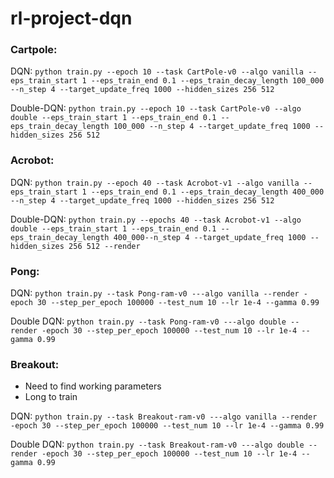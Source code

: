 # rl-project-dqn

### Cartpole:
DQN: `python train.py --epoch 10 --task CartPole-v0 --algo vanilla --eps_train_start 1 --eps_train_end 0.1 --eps_train_decay_length 100_000 --n_step 4 --target_update_freq 1000 --hidden_sizes 256 512`

Double-DQN: `python train.py --epoch 10 --task CartPole-v0 --algo double --eps_train_start 1 --eps_train_end 0.1 --eps_train_decay_length 100_000 --n_step 4 --target_update_freq 1000 --hidden_sizes 256 512`

### Acrobot: 
DQN: `python train.py --epoch 40 --task Acrobot-v1 --algo vanilla --eps_train_start 1 --eps_train_end 0.1 --eps_train_decay_length 400_000 --n_step 4 --target_update_freq 1000 --hidden_sizes 256 512`

Double-DQN: `python train.py --epochs 40 --task Acrobot-v1 --algo double --eps_train_start 1 --eps_train_end 0.1 --eps_train_decay_length 400_000--n_step 4 --target_update_freq 1000 --hidden_sizes 256 512 --render`

### Pong:
DQN: `python train.py --task Pong-ram-v0 ---algo vanilla --render -epoch 30 --step_per_epoch 100000 --test_num 10 --lr 1e-4 --gamma 0.99`

Double DQN: `python train.py --task Pong-ram-v0 ---algo double --render -epoch 30 --step_per_epoch 100000 --test_num 10 --lr 1e-4 --gamma 0.99`

### Breakout:
- Need to find working parameters
- Long to train

DQN: `python train.py --task Breakout-ram-v0 ---algo vanilla --render -epoch 30 --step_per_epoch 100000 --test_num 10 --lr 1e-4 --gamma 0.99`

Double DQN: `python train.py --task Breakout-ram-v0 ---algo double --render -epoch 30 --step_per_epoch 100000 --test_num 10 --lr 1e-4 --gamma 0.99`
